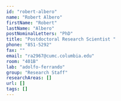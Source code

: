 ```yaml
---
id: "robert-albero"
name: "Robert Albero"
firstName: "Robert"
lastName: "Albero"
postNominalLetters: "PhD"
title: "Postdoctoral Research Scientist "
phone: "851-5292"
fax: ""
email: "ra2967@cumc.columbia.edu"
room: "401B"
lab: "adolfo-ferrando"
group: "Research Staff"
researchAreas: []
url: []
tags: []
---
```

